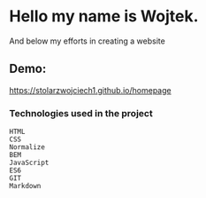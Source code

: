 # Hello my name is Wojtek. 

And below my efforts in creating a website

## Demo:
https://stolarzwojciech1.github.io/homepage
 
### Technologies used in the project

    HTML
    CSS
    Normalize
    BEM
    JavaScript
    ES6
    GIT
    Markdown